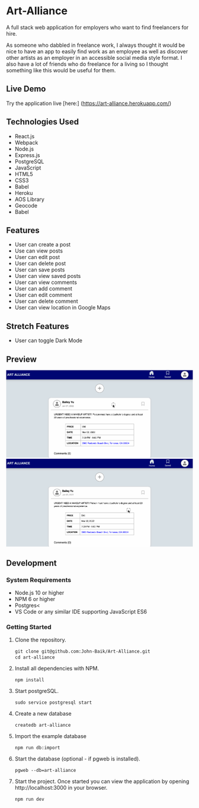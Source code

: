 # Art-Alliance

A full stack web application for employers who want to find freelancers for hire.

As someone who dabbled in freelance work, I always thought it would be nice to have an app to easily find work as an employee as well as discover other artists as an employer in an accessible social media style format. I also have a lot of friends who do freelance for a living so I thought something like this would be useful for them.
## Live Demo

Try the application live [here:]
(https://art-alliance.herokuapp.com/)

## Technologies Used
- React.js
- Webpack
- Node.js
- Express.js
- PostgreSQL
- JavaScript
- HTML5
- CSS3
- Babel
- Heroku
- AOS Library
- Geocode
- Babel

## Features
- User can create a post
- Use can view posts
- User can edit post
- User can delete post
- User can save posts
- User can view saved posts
- User can view comments
- User can add comment
- User can edit comment
- User can delete comment
- User can view location in Google Maps

## Stretch Features
- User can toggle Dark Mode

## Preview
<img src="images/create-post.gif">
<img src="images/location.gif">


## Development
### System Requirements
- Node.js 10 or higher
- NPM 6 or higher
- Postgres<
- VS Code or any similar IDE supporting JavaScript ES6

### Getting Started

1. Clone the repository.
    ```shell
    git clone git@github.com:John-Baik/Art-Alliance.git
    cd art-alliance
    ```
2. Install all dependencies with NPM.
    ```shell
    npm install
    ```
3. Start postgreSQL.
    ```shell
    sudo service postgresql start
    ```
4. Create a new database
    ```shell
    createdb art-alliance
    ```
5. Import the example database
    ```shell
    npm run db:import
    ```
6. Start the database (optional - if pgweb is installed).
    ```shell
    pgweb --db=art-alliance
    ```
7. Start the project. Once started you can view the application by opening http://localhost:3000 in your browser.
      ```shell
      npm run dev
      ```

